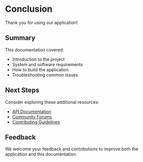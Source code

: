 # Conclusion

Thank you for using our application!

## Summary

This documentation covered:
- Introduction to the project
- System and software requirements
- How to build the application
- Troubleshooting common issues

## Next Steps

Consider exploring these additional resources:
- [API Documentation](https://google.com)
- [Community Forums](https://google.com)
- [Contributing Guidelines](https://google.com)

## Feedback

We welcome your feedback and contributions to improve both the application and this documentation.